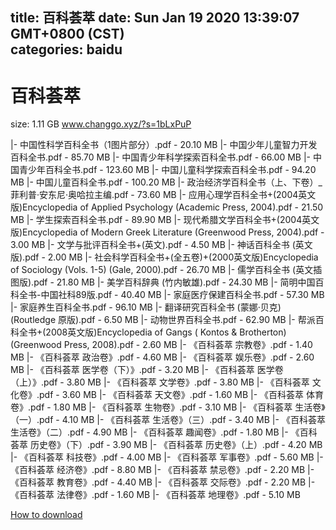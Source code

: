
title: 百科荟萃
date: Sun Jan 19 2020 13:39:07 GMT+0800 (CST)    
categories: baidu
---

# 百科荟萃
size: 1.11 GB
 www.changgo.xyz/?s=1bLxPuP
 
|- 中国性科学百科全书（1图片部分）.pdf - 20.10 MB
|- 中国少年儿童智力开发百科全书.pdf - 85.70 MB
|- 中国青少年科学探索百科全书.pdf - 66.00 MB
|- 中国青少年百科全书.pdf - 123.60 MB
|- 中国儿童科学探索百科全书.pdf - 94.20 MB
|- 中国儿童百科全书.pdf - 100.20 MB
|- 政治经济学百科全书（上、下卷）_菲利普·安东尼·奥哈拉主编.pdf - 73.60 MB
|- 应用心理学百科全书+(2004英文版)Encyclopedia of Applied Psychology (Academic Press, 2004).pdf - 21.50 MB
|- 学生探索百科全书.pdf - 89.90 MB
|- 现代希腊文学百科全书+(2004英文版)Encyclopedia of Modern Greek Literature (Greenwood Press, 2004).pdf - 3.00 MB
|- 文学与批评百科全书+(英文).pdf - 4.50 MB
|- 神话百科全书 (英文版).pdf - 2.00 MB
|- 社会科学百科全书+(全五卷)+(2000英文版)Encyclopedia of Sociology (Vols. 1-5) (Gale, 2000).pdf - 26.70 MB
|- 儒学百科全书 (英文插图版).pdf - 21.80 MB
|- 美学百科辞典 (竹内敏雄).pdf - 24.30 MB
|- 简明中国百科全书-中国社科89版.pdf - 40.40 MB
|- 家庭医疗保建百科全书.pdf - 57.30 MB
|- 家庭养生百科全书.pdf - 96.10 MB
|- 翻译研究百科全书 (蒙娜·贝克) (Routledge 原版).pdf - 6.50 MB
|- 动物世界百科全书.pdf - 62.90 MB
|- 帮派百科全书+(2008英文版)Encyclopedia of Gangs  ( Kontos & Brotherton) (Greenwood Press, 2008).pdf - 2.60 MB
|- 《百科荟萃  宗教卷》.pdf - 1.40 MB
|- 《百科荟萃  政治卷》.pdf - 4.60 MB
|- 《百科荟萃  娱乐卷》.pdf - 2.60 MB
|- 《百科荟萃  医学卷（下）》.pdf - 3.20 MB
|- 《百科荟萃  医学卷（上）》.pdf - 3.80 MB
|- 《百科荟萃  文学卷》.pdf - 3.80 MB
|- 《百科荟萃  文化卷》.pdf - 3.60 MB
|- 《百科荟萃  天文卷》.pdf - 1.60 MB
|- 《百科荟萃  体育卷》.pdf - 1.80 MB
|- 《百科荟萃  生物卷》.pdf - 3.10 MB
|- 《百科荟萃  生活卷》（一）.pdf - 4.10 MB
|- 《百科荟萃  生活卷》（三）.pdf - 3.40 MB
|- 《百科荟萃  生活卷》（二）.pdf - 4.90 MB
|- 《百科荟萃  趣闻卷》.pdf - 1.80 MB
|- 《百科荟萃  历史卷》（下）.pdf - 3.90 MB
|- 《百科荟萃  历史卷》（上）.pdf - 4.20 MB
|- 《百科荟萃  科技卷》.pdf - 4.00 MB
|- 《百科荟萃  军事卷》.pdf - 5.60 MB
|- 《百科荟萃  经济卷》.pdf - 8.80 MB
|- 《百科荟萃  禁忌卷》.pdf - 2.20 MB
|- 《百科荟萃  教育卷》.pdf - 4.40 MB
|- 《百科荟萃  交际卷》.pdf - 2.20 MB
|- 《百科荟萃  法律卷》.pdf - 1.60 MB
|- 《百科荟萃  地理卷》.pdf - 5.10 MB

[How to download](https://bpcam.bemobtrk.com/go/2ceec3aa-1ca2-46d6-b9ff-aaa5c184517c?jno=1561)